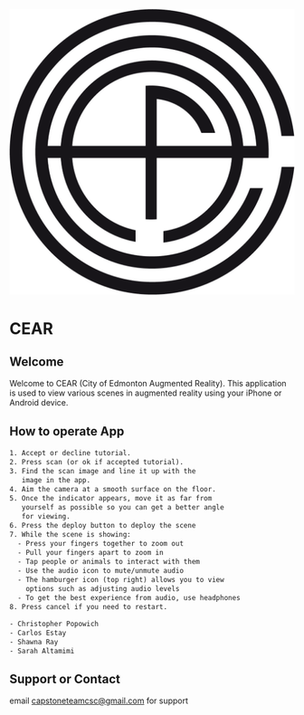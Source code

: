 ﻿![AppLogo](https://github.com/capstoneteamcsc/CEAR/blob/master/images/cear_icon_no_background.png?raw=true)
# CEAR
## Welcome

Welcome to CEAR (City of Edmonton Augmented Reality). This application is used to view various scenes in augmented reality using your iPhone or Android device.

## How to operate App

```Instructions
1. Accept or decline tutorial.
2. Press scan (or ok if accepted tutorial).
3. Find the scan image and line it up with the 
   image in the app. 
4. Aim the camera at a smooth surface on the floor. 
5. Once the indicator appears, move it as far from 
   yourself as possible so you can get a better angle 
   for viewing.
6. Press the deploy button to deploy the scene
7. While the scene is showing:
  - Press your fingers together to zoom out
  - Pull your fingers apart to zoom in
  - Tap people or animals to interact with them
  - Use the audio icon to mute/unmute audio
  - The hamburger icon (top right) allows you to view 
    options such as adjusting audio levels
  - To get the best experience from audio, use headphones
8. Press cancel if you need to restart.

```

```Created by
- Christopher Popowich
- Carlos Estay
- Shawna Ray
- Sarah Altamimi
```

## Support or Contact

email capstoneteamcsc@gmail.com for support